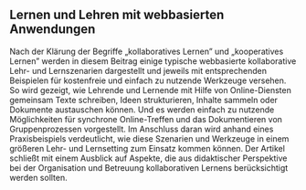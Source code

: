 <!-- filename: 00_Einsatz_kollaborativer_Werkzeuge.md -->
<!-- title: Einsatz kollaborativer Werkzeuge -->

<!-- tags: #kollaboration,#vertiefung,#methodenwerkzeug -->
<!-- authors: Stefan Karlhuber, Günter Wageneder, Christian F. Freisleben-Teutscher -->

## Lernen und Lehren mit webbasierten Anwendungen

Nach der Klärung der Begriffe „kollaboratives Lernen” und „kooperatives Lernen” werden in diesem Beitrag einige typische webbasierte kollaborative Lehr- und Lernszenarien dargestellt und jeweils mit entsprechenden Beispielen für kostenfreie und einfach zu nutzende Werkzeuge versehen. So wird gezeigt, wie Lehrende und Lernende mit Hilfe von Online-Diensten gemeinsam Texte schreiben, Ideen strukturieren, Inhalte sammeln oder Dokumente austauschen können. Und es werden einfach zu nutzende Möglichkeiten für synchrone Online-Treffen und das Dokumentieren von Gruppenprozessen vorgestellt. Im Anschluss daran wird anhand eines Praxisbeispiels verdeutlicht, wie diese Szenarien und Werkzeuge in einem größeren Lehr- und Lernsetting zum Einsatz kommen können. Der Artikel schließt mit einem Ausblick auf Aspekte, die aus didaktischer Perspektive bei der Organisation und Betreuung kollaborativen Lernens berücksichtigt werden sollten.

